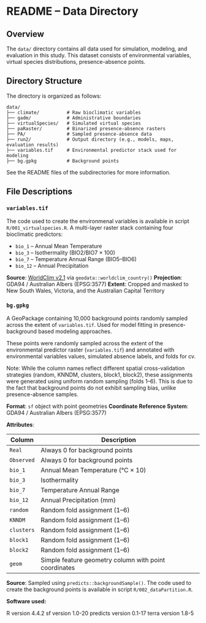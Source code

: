 # README – Data Directory

## Overview

The `data/` directory contains all data used for simulation, modeling, and evaluation in this study. This dataset consists of environmental variables, virtual species distributions, presence-absence points.

## Directory Structure

The directory is organized as follows:

```
data/
├── climate/          # Raw bioclimatic variables
├── gadm/             # Administrative boundaries
├── virtualSpecies/   # Simulated virtual species
├── paRaster/         # Binarized presence-absence rasters
├── PA/               # Sampled presence-absence data
├── run2/             # Output directory (e.g., models, maps, evaluation results)
├── variables.tif     # Environmental predictor stack used for modeling
├── bg.gpkg           # Background points
```

See the README files of the subdirectories for more information.

## File Descriptions

### `variables.tif`

The code used to create the environmenal variables is available in script `R/001_virtualspecies.R`. A multi-layer raster stack containing four bioclimatic predictors:

* `bio_1` – Annual Mean Temperature
* `bio_3` – Isothermality (BIO2/BIO7 × 100)
* `bio_7` – Temperature Annual Range (BIO5–BIO6)
* `bio_12` – Annual Precipitation

**Source**: [WorldClim v2.1](https://www.worldclim.org/) via `geodata::worldclim_country()`
**Projection**: GDA94 / Australian Albers (EPSG:3577)
**Extent**: Cropped and masked to New South Wales, Victoria, and the Australian Capital Territory

### `bg.gpkg`

A GeoPackage containing 10,000 background points randomly sampled across the extent of `variables.tif`. Used for model fitting in presence-background based modeling approaches.

These points were randomly sampled across the extent of the environmental predictor raster (`variables.tif`) and annotated with environmental variables values, simulated absence labels, and folds for cv.

Note: While the column names reflect different spatial cross-validation strategies (random, KNNDM, clusters, block1, block2), these assignments were generated using uniform random sampling (folds 1–6). This is due to the fact that background points do not exhibit sampling bias, unlike presence-absence samples.

**Format**: `sf` object with point geometries
**Coordinate Reference System**: GDA94 / Australian Albers (EPSG:3577)

**Attributes**:

| Column     | Description                                                  |
| ---------- | ------------------------------------------------------------ |
| `Real`     | Always 0 for background points |
| `Observed` | Always 0 for background points |
| `bio_1`    | Annual Mean Temperature (°C × 10)                            |
| `bio_3`    | Isothermality                                                |
| `bio_7`    | Temperature Annual Range                                     |
| `bio_12`   | Annual Precipitation (mm)                                    |
| `random`   | Random fold assignment (1–6)                                 |
| `KNNDM`    | Random fold assignment (1–6)      |
| `clusters` | Random fold assignment (1–6)                                |
| `block1`   | Random fold assignment (1–6)            |
| `block2`   | Random fold assignment (1–6)          |
| `geom`     | Simple feature geometry column with point coordinates        |


**Source**: Sampled using `predicts::backgroundSample()`. The code used to create the background points is available in script `R/002_dataPartition.R`.

**Software used:**

R version 4.4.2
sf version 1.0-20 
predicts version 0.1-17
terra version 1.8-5 



